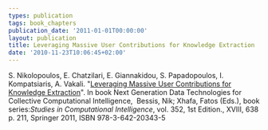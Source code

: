 ```yaml
---
types: publication
tags: book_chapters
publication_date: '2011-01-01T00:00:00'
layout: publication
title: Leveraging Massive User Contributions for Knowledge Extraction
date: '2010-11-23T10:06:45+02:00'
---
```

<p><span>S. </span>Nikolopoulos<span>, E. </span>Chatzilari<span>, E. </span>Giannakidou<span>, S. Papadopoulos, I. Kompatsiaris, A. Vakali. </span><span>&quot;</span><a href="http://www.springer.com/engineering/computational+intelligence+and+complexity/book/978-3-642-20343-5">Leveraging Massive User Contributions for Knowledge Extraction</a><span>&quot;</span><span>. In book Next Generation Data Technologies for Collective Computational Intelligence,&nbsp; </span>Bessis, Nik; Xhafa, Fatos (Eds.)<span>, book series:</span><em>Studies in Computational Intelligence</em>, vol. 352, 1st Edition., XVIII, 638 p. 211, Springer 2011, <span class="nowrap lh15px">ISBN 978-3-642-20343-5</span></p>
